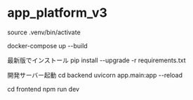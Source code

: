 # app_platform_v3

source .venv/bin/activate

docker-compose up --build

最新版でインストール
pip install --upgrade -r requirements.txt

開発サーバー起動
cd backend 
uvicorn app.main:app --reload

cd frontend
npm run dev
